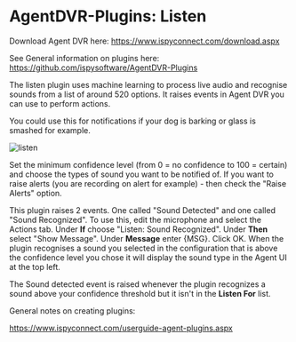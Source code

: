 # AgentDVR-Plugins: Listen


Download Agent DVR here:
https://www.ispyconnect.com/download.aspx

See General information on plugins here:
https://github.com/ispysoftware/AgentDVR-Plugins

The listen plugin uses machine learning to process live audio and recognise sounds from a list of around 520 options. It raises events in Agent DVR you can use to perform actions.

You could use this for notifications if your dog is barking or glass is smashed for example.

![listen](https://user-images.githubusercontent.com/800093/163334854-ff528a23-98b6-4faa-a253-7ecb0686d25e.png)

Set the minimum confidence level (from 0 = no confidence to 100 = certain) and choose the types of sound you want to be notified of. If you want to raise alerts (you are recording on alert for example) - then check the "Raise Alerts" option.

This plugin raises 2 events. One called "Sound Detected" and one called "Sound Recognized". To use this, edit the microphone and select the Actions tab. Under **If** choose "Listen: Sound Recognized". Under **Then** select "Show Message". Under **Message** enter {MSG}. Click OK. When the plugin recognises a sound you selected in the configuration that is above the confidence level you chose it will display the sound type in the Agent UI at the top left. 

The Sound detected event is raised whenever the plugin recognizes a sound above your confidence threshold but it isn't in the **Listen For** list.

General notes on creating plugins:

https://www.ispyconnect.com/userguide-agent-plugins.aspx

